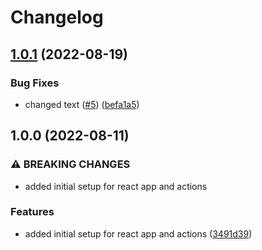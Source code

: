 # Changelog

## [1.0.1](https://github.com/Sazmeer/ReleaseTest/compare/v1.0.0...v1.0.1) (2022-08-19)


### Bug Fixes

* changed text ([#5](https://github.com/Sazmeer/ReleaseTest/issues/5)) ([befa1a5](https://github.com/Sazmeer/ReleaseTest/commit/befa1a5c862430b34d434ba00a7efa48488f8339))

## 1.0.0 (2022-08-11)


### ⚠ BREAKING CHANGES

* added initial setup for react app and actions

### Features

* added initial setup for react app and actions ([3491d39](https://github.com/Sazmeer/ReleaseTest/commit/3491d3922f77b6e89e2b4d01c1a753a44a54950e))
